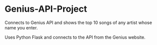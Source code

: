 # Genius-API-Project
Connects to Genius API and shows the top 10 songs of any artist whose name you enter.

Uses Python Flask and connects to the API from the Genius website.
